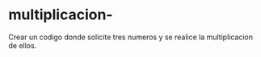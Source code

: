 # multiplicacion-
Crear un codigo donde solicite tres numeros y se realice la multiplicacion de ellos.
